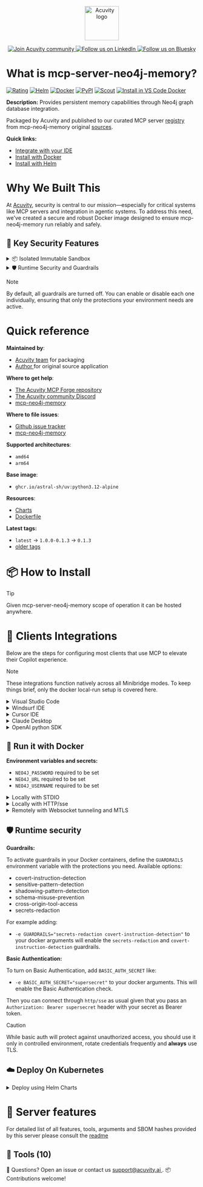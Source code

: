 <p align="center">
  <a href="https://acuvity.ai">
    <picture>
      <img src="https://mma.prnewswire.com/media/2544052/Acuvity__Logo.jpg" height="90" alt="Acuvity logo"/>
    </picture>
  </a>
</p>
<p align="center">
  <a href="https://discord.gg/BkU7fBkrNk">
    <img src="https://img.shields.io/badge/Acuvity-Join-7289DA?logo=discord&logoColor=fff" alt="Join Acuvity community" />
  </a>
<a href="https://www.linkedin.com/company/acuvity/">
    <img src="https://img.shields.io/badge/LinkedIn-Follow-7289DA" alt="Follow us on LinkedIn" />
  </a>
<a href="https://bsky.app/profile/acuvity.bsky.social">
    <img src="https://img.shields.io/badge/Bluesky-Follow-7289DA"?logo=bluesky&logoColor=fff" alt="Follow us on Bluesky" />
  </a>
</p>


# What is mcp-server-neo4j-memory?

[![Rating](https://img.shields.io/badge/B-3775A9?label=Rating)](https://docs.anthropic.com/en/docs/build-with-claude/tool-use/implement-tool-use#best-practices-for-tool-definitions)
[![Helm](https://img.shields.io/badge/1.0.0-3775A9?logo=helm&label=Charts&logoColor=fff)](https://hub.docker.com/r/acuvity/mcp-server-neo4j-memory/tags/)
[![Docker](https://img.shields.io/docker/image-size/acuvity/mcp-server-neo4j-memory/0.1.3?logo=docker&logoColor=fff&label=0.1.3)](https://hub.docker.com/r/acuvity/mcp-server-neo4j-memory)
[![PyPI](https://img.shields.io/badge/0.1.3-3775A9?logo=pypi&logoColor=fff&label=mcp-neo4j-memory)](https://github.com/neo4j-contrib/mcp-neo4j)
[![Scout](https://img.shields.io/badge/Active-3775A9?logo=docker&logoColor=fff&label=Scout)](https://hub.docker.com/r/acuvity/mcp-server-fetch/)
[![Install in VS Code Docker](https://img.shields.io/badge/VS_Code-One_click_install-0078d7?logo=githubcopilot)](https://insiders.vscode.dev/redirect/mcp/install?name=mcp-server-neo4j-memory&config=%7B%22args%22%3A%5B%22run%22%2C%22-i%22%2C%22--rm%22%2C%22--read-only%22%2C%22-e%22%2C%22NEO4J_PASSWORD%22%2C%22-e%22%2C%22NEO4J_URL%22%2C%22-e%22%2C%22NEO4J_USERNAME%22%2C%22docker.io%2Facuvity%2Fmcp-server-neo4j-memory%3A0.1.3%22%5D%2C%22command%22%3A%22docker%22%7D)

**Description:** Provides persistent memory capabilities through Neo4j graph database integration.

Packaged by Acuvity and published to our curated MCP server [registry](https://mcp.acuvity.ai) from mcp-neo4j-memory original [sources](https://github.com/neo4j-contrib/mcp-neo4j).

**Quick links:**

- [Integrate with your IDE](https://github.com/acuvity/mcp-servers-registry/blob/main/mcp-server-neo4j-memory/docker/README.md#-clients-integrations)
- [Install with Docker](https://github.com/acuvity/mcp-servers-registry/tree/main/mcp-server-neo4j-memory/docker/README.md#-run-it-with-docker)
- [Install with Helm](https://github.com/acuvity/mcp-servers-registry/tree/main/mcp-server-neo4j-memory/charts/mcp-server-neo4j-memory/README.md#how-to-install)

# Why We Built This

At [Acuvity](https://acuvity.ai), security is central to our mission—especially for critical systems like MCP servers and integration in agentic systems.
To address this need, we've created a secure and robust Docker image designed to ensure mcp-neo4j-memory run reliably and safely.

## 🔐 Key Security Features

<details>
<summary>📦 Isolated Immutable Sandbox </summary>

- **Isolated Execution**: All tools run within secure, containerized sandboxes to enforce process isolation and prevent lateral movement.
- **Non-root by Default**: Enforces least-privilege principles, minimizing the impact of potential security breaches.
- **Read-only Filesystem**: Ensures runtime immutability, preventing unauthorized modification.
- **Version Pinning**: Guarantees consistency and reproducibility across deployments by locking tool and dependency versions.
- **CVE Scanning**: Continuously scans images for known vulnerabilities using [Docker Scout](https://docs.docker.com/scout/) to support proactive mitigation.
- **SBOM & Provenance**: Delivers full supply chain transparency by embedding metadata and traceable build information."
</details>

<details>
<summary>🛡️ Runtime Security and Guardrails</summary>

**Minibridge Integration**: [Minibridge](https://github.com/acuvity/minibridge) establishes secure Agent-to-MCP connectivity, supports Rego/HTTP-based policy enforcement 🕵️, and simplifies orchestration.

The [ARC](https://github.com/acuvity/mcp-servers-registry/tree/main) container includes a [built-in Rego policy](https://github.com/acuvity/mcp-servers-registry/tree/main/mcp-server-neo4j-memory/docker/policy.rego) that enables a set of runtime "guardrails"" to help enforce security, privacy, and correct usage of your services. Below is an overview of each guardrail provided.

### 🔒 Resource Integrity

**Mitigates MCP Rug Pull Attacks**

* **Goal:** Protect users from malicious tool description changes after initial approval, preventing post-installation manipulation or deception.
* **Mechanism:** Locks tool descriptions upon client approval and verifies their integrity before execution. Any modification to the description triggers a security violation, blocking unauthorized changes from server-side updates.

### 🛡️ Gardrails

### Covert Instruction Detection

Monitors incoming requests for hidden or obfuscated directives that could alter policy behavior.

* **Goal:** Stop attackers from slipping unnoticed commands or payloads into otherwise harmless data.
* **Mechanism:** Applies a library of regex patterns and binary‐encoding checks to the full request body. If any pattern matches a known covert channel (e.g., steganographic markers, hidden HTML tags, escape-sequence tricks), the request is rejected.

### Sensitive Pattern Detection

Block user-defined sensitive data patterns (credential paths, filesystem references).

* **Goal:** Block accidental or malicious inclusion of sensitive information that violates data-handling rules.
* **Mechanism:** Runs a curated set of regexes against all payloads and tool descriptions—matching patterns such as `.env` files, RSA key paths, directory traversal sequences.

### Shadowing Pattern Detection

Detects and blocks "shadowing" attacks, where a malicious MCP server sneaks hidden directives into its own tool descriptions to hijack or override the behavior of other, trusted tools.

* **Goal:** Stop a rogue server from poisoning the agent’s logic by embedding instructions that alter how a different server’s tools operate (e.g., forcing all emails to go to an attacker’s address even when the user calls a separate `send_email` tool).
* **Mechanism:** During policy load, each tool description is scanned for cross‐tool override patterns—such as `<IMPORTANT>` sections referencing other tool names, hidden side‐effects, or directives that apply to a different server’s API. Any description that attempts to shadow or extend instructions for a tool outside its own namespace triggers a policy violation and is rejected.

### Schema Misuse Prevention

Enforces strict adherence to MCP input schemas.

* **Goal:** Prevent malformed or unexpected fields from bypassing validations, causing runtime errors, or enabling injections.
* **Mechanism:** Compares each incoming JSON object against the declared schema (required properties, allowed keys, types). Any extra, missing, or mistyped field triggers an immediate policy violation.

### Cross-Origin Tool Access

Controls whether tools may invoke tools or services from external origins.

* **Goal:** Prevent untrusted or out-of-scope services from being called.
* **Mechanism:** Examines tool invocation requests and outgoing calls, verifying each target against an allowlist of approved domains or service names. Calls to any non-approved origin are blocked.

### Secrets Redaction

Automatically masks sensitive values so they never appear in logs or responses.

* **Goal:** Ensure that API keys, tokens, passwords, and other credentials cannot leak in plaintext.
* **Mechanism:** Scans every text output for known secret formats (e.g., AWS keys, GitHub PATs, JWTs). Matches are replaced with `[REDACTED]` before the response is sent or recorded.

## Basic Authentication via Shared Secret

Provides a lightweight auth layer using a single shared token.

* **Mechanism:** Expects clients to send an `Authorization` header with the predefined secret.
* **Use Case:** Quickly lock down your endpoint in development or simple internal deployments—no complex OAuth/OIDC setup required.

These controls ensure robust runtime integrity, prevent unauthorized behavior, and provide a foundation for secure-by-design system operations.


To review the full policy, see it [here](https://github.com/acuvity/mcp-servers-registry/tree/main/mcp-server-neo4j-memory/docker/policy.rego). Alternatively, you can override the default policy or supply your own policy file to use (see [here](https://github.com/acuvity/mcp-servers-registry/tree/main/mcp-server-neo4j-memory/docker/entrypoint.sh) for Docker, [here](https://github.com/acuvity/mcp-servers-registry/tree/main/mcp-server-neo4j-memory/charts/mcp-server-neo4j-memory#minibridge) for Helm charts).

</details>

> [!NOTE]
> By default, all guardrails are turned off. You can enable or disable each one individually, ensuring that only the protections your environment needs are active.


# Quick reference

**Maintained by**:
  - [Acuvity team](mailto:support@acuvity.ai) for packaging
  - [ Author ](https://github.com/neo4j-contrib/mcp-neo4j) for original source application

**Where to get help**:
  - [The Acuvity MCP Forge repository](https://github.com/acuvity/mcp-servers-registry)
  - [The Acuvity community Discord](https://discord.gg/BkU7fBkrNk)
  - [ mcp-neo4j-memory ](https://github.com/neo4j-contrib/mcp-neo4j)

**Where to file issues**:
  - [Github issue tracker](https://github.com/acuvity/mcp-servers-registry/issues)
  - [ mcp-neo4j-memory ](https://github.com/neo4j-contrib/mcp-neo4j)

**Supported architectures**:
  - `amd64`
  - `arm64`

**Base image**:
  - `ghcr.io/astral-sh/uv:python3.12-alpine`

**Resources**:
  - [Charts](https://github.com/acuvity/mcp-servers-registry/tree/main/mcp-server-neo4j-memory/charts/mcp-server-neo4j-memory)
  - [Dockerfile](https://github.com/acuvity/mcp-servers-registry/tree/main/mcp-server-neo4j-memory/docker/Dockerfile)

**Latest tags:**
  - `latest` -> `1.0.0-0.1.3` -> `0.1.3`
  - [older tags](https://hub.docker.com/r/acuvity/mcp-server-neo4j-memory/tags)

# 📦 How to Install


> [!TIP]
> Given mcp-server-neo4j-memory scope of operation it can be hosted anywhere.

# 🧰 Clients Integrations

Below are the steps for configuring most clients that use MCP to elevate their Copilot experience.

> [!NOTE]
> These integrations function natively across all Minibridge modes.
> To keep things brief, only the docker local-run setup is covered here.

<details>
<summary>Visual Studio Code</summary>

To get started immediately, you can use the "one-click" link below:

[![Install in VS Code Docker](https://img.shields.io/badge/VS_Code-One_click_install-0078d7?logo=githubcopilot)](https://insiders.vscode.dev/redirect/mcp/install?name=mcp-server-neo4j-memory&config=%7B%22args%22%3A%5B%22run%22%2C%22-i%22%2C%22--rm%22%2C%22--read-only%22%2C%22-e%22%2C%22NEO4J_PASSWORD%22%2C%22-e%22%2C%22NEO4J_URL%22%2C%22-e%22%2C%22NEO4J_USERNAME%22%2C%22docker.io%2Facuvity%2Fmcp-server-neo4j-memory%3A0.1.3%22%5D%2C%22command%22%3A%22docker%22%7D)

## Global scope

Press `ctrl + shift + p` and type `Preferences: Open User Settings JSON` to add the following section:

```json
{
  "mcp": {
    "servers": {
      "acuvity-mcp-server-neo4j-memory": {
        "env": {
          "NEO4J_PASSWORD": "TO_BE_SET",
          "NEO4J_URL": "TO_BE_SET",
          "NEO4J_USERNAME": "TO_BE_SET"
        },
        "command": "docker",
        "args": [
          "run",
          "-i",
          "--rm",
          "--read-only",
          "-e",
          "NEO4J_PASSWORD",
          "-e",
          "NEO4J_URL",
          "-e",
          "NEO4J_USERNAME",
          "docker.io/acuvity/mcp-server-neo4j-memory:0.1.3"
        ]
      }
    }
  }
}
```

## Workspace scope

In your workspace create a file called `.vscode/mcp.json` and add the following section:

```json
{
  "servers": {
    "acuvity-mcp-server-neo4j-memory": {
      "env": {
        "NEO4J_PASSWORD": "TO_BE_SET",
        "NEO4J_URL": "TO_BE_SET",
        "NEO4J_USERNAME": "TO_BE_SET"
      },
      "command": "docker",
      "args": [
        "run",
        "-i",
        "--rm",
        "--read-only",
        "-e",
        "NEO4J_PASSWORD",
        "-e",
        "NEO4J_URL",
        "-e",
        "NEO4J_USERNAME",
        "docker.io/acuvity/mcp-server-neo4j-memory:0.1.3"
      ]
    }
  }
}
```

> To pass secrets you should use the `promptString` input type described in the [Visual Studio Code documentation](https://code.visualstudio.com/docs/copilot/chat/mcp-servers).

</details>

<details>
<summary>Windsurf IDE</summary>

In `~/.codeium/windsurf/mcp_config.json` add the following section:

```json
{
  "mcpServers": {
    "acuvity-mcp-server-neo4j-memory": {
      "env": {
        "NEO4J_PASSWORD": "TO_BE_SET",
        "NEO4J_URL": "TO_BE_SET",
        "NEO4J_USERNAME": "TO_BE_SET"
      },
      "command": "docker",
      "args": [
        "run",
        "-i",
        "--rm",
        "--read-only",
        "-e",
        "NEO4J_PASSWORD",
        "-e",
        "NEO4J_URL",
        "-e",
        "NEO4J_USERNAME",
        "docker.io/acuvity/mcp-server-neo4j-memory:0.1.3"
      ]
    }
  }
}
```

See [Windsurf documentation](https://docs.windsurf.com/windsurf/mcp) for more info.

</details>

<details>
<summary>Cursor IDE</summary>

Add the following JSON block to your mcp configuration file:
- `~/.cursor/mcp.json` for global scope
- `.cursor/mcp.json` for project scope

```json
{
  "mcpServers": {
    "acuvity-mcp-server-neo4j-memory": {
      "env": {
        "NEO4J_PASSWORD": "TO_BE_SET",
        "NEO4J_URL": "TO_BE_SET",
        "NEO4J_USERNAME": "TO_BE_SET"
      },
      "command": "docker",
      "args": [
        "run",
        "-i",
        "--rm",
        "--read-only",
        "-e",
        "NEO4J_PASSWORD",
        "-e",
        "NEO4J_URL",
        "-e",
        "NEO4J_USERNAME",
        "docker.io/acuvity/mcp-server-neo4j-memory:0.1.3"
      ]
    }
  }
}
```

See [cursor documentation](https://docs.cursor.com/context/model-context-protocol) for more information.

</details>
<details>

<summary>Claude Desktop</summary>

In the `claude_desktop_config.json` configuration file add the following section:

```json
{
  "mcpServers": {
    "acuvity-mcp-server-neo4j-memory": {
      "env": {
        "NEO4J_PASSWORD": "TO_BE_SET",
        "NEO4J_URL": "TO_BE_SET",
        "NEO4J_USERNAME": "TO_BE_SET"
      },
      "command": "docker",
      "args": [
        "run",
        "-i",
        "--rm",
        "--read-only",
        "-e",
        "NEO4J_PASSWORD",
        "-e",
        "NEO4J_URL",
        "-e",
        "NEO4J_USERNAME",
        "docker.io/acuvity/mcp-server-neo4j-memory:0.1.3"
      ]
    }
  }
}
```

See [Anthropic documentation](https://docs.anthropic.com/en/docs/agents-and-tools/mcp) for more information.
</details>

<details>
<summary>OpenAI python SDK</summary>

## Running locally

```python
async with MCPServerStdio(
    params={
        "env": {"NEO4J_PASSWORD":"TO_BE_SET","NEO4J_URL":"TO_BE_SET","NEO4J_USERNAME":"TO_BE_SET"},
        "command": "docker",
        "args": ["run","-i","--rm","--read-only","-e","NEO4J_PASSWORD","-e","NEO4J_URL","-e","NEO4J_USERNAME","docker.io/acuvity/mcp-server-neo4j-memory:0.1.3"]
    }
) as server:
    tools = await server.list_tools()
```

## Running remotely

```python
async with MCPServerSse(
    params={
        "url": "http://<ip>:<port>/sse",
    }
) as server:
    tools = await server.list_tools()
```

See [OpenAI Agents SDK docs](https://openai.github.io/openai-agents-python/mcp/) for more info.

</details>

## 🐳 Run it with Docker

**Environment variables and secrets:**
  - `NEO4J_PASSWORD` required to be set
  - `NEO4J_URL` required to be set
  - `NEO4J_USERNAME` required to be set


<details>
<summary>Locally with STDIO</summary>

In your client configuration set:

- command: `docker`
- arguments: `run -i --rm --read-only -e NEO4J_PASSWORD -e NEO4J_URL -e NEO4J_USERNAME docker.io/acuvity/mcp-server-neo4j-memory:0.1.3`

</details>

<details>
<summary>Locally with HTTP/sse</summary>

Simply run as:

```console
docker run -it -p 8000:8000 --rm --read-only -e NEO4J_PASSWORD -e NEO4J_URL -e NEO4J_USERNAME docker.io/acuvity/mcp-server-neo4j-memory:0.1.3
```

Then on your application/client, you can configure to use it like:

```json
{
  "mcpServers": {
    "acuvity-mcp-server-neo4j-memory": {
      "url": "http://localhost:8000/sse"
    }
  }
}
```

You might have to use different ports for different tools.

</details>

<details>
<summary>Remotely with Websocket tunneling and MTLS </summary>

> This section assume you are familiar with TLS and certificates and will require:
> - a server certificate with proper DNS/IP field matching your tool deployment.
> - a client-ca used to sign client certificates

1. Start the server in `backend` mode
 - add an environment variable like `-e MINIBRIDGE_MODE=backend`
 - add the TLS certificates (recommended) through a volume let's say `/certs` ex (`-v $PWD/certs:/certs`)
 - instruct minibridge to use those certs with
   - `-e MINIBRIDGE_TLS_SERVER_CERT=/certs/server-cert.pem`
   - `-e MINIBRIDGE_TLS_SERVER_KEY=/certs/server-key.pem`
   - `-e MINIBRIDGE_TLS_SERVER_KEY_PASS=optional`
   - `-e MINIBRIDGE_TLS_SERVER_CLIENT_CA=/certs/client-ca.pem`

2. Start `minibridge` locally in frontend mode:
  - Get [minibridge](https://github.com/acuvity/minibridge) binary for your OS.

In your client configuration, Minibridge works like any other STDIO command.

Example for Claude Desktop:

```json
{
  "mcpServers": {
    "acuvity-mcp-server-neo4j-memory": {
      "command": "minibridge",
      "args": ["frontend", "--backend", "wss://<remote-url>:8000/ws", "--tls-client-backend-ca", "/path/to/ca/that/signed/the/server-cert.pem/ca.pem", "--tls-client-cert", "/path/to/client-cert.pem", "--tls-client-key", "/path/to/client-key.pem"]
    }
  }
}
```

That's it.

Minibridge offers a host of additional features. For step-by-step guidance, please visit the wiki. And if anything’s unclear, don’t hesitate to reach out!

</details>

## 🛡️ Runtime security

**Guardrails:**

To activate guardrails in your Docker containers, define the `GUARDRAILS` environment variable with the protections you need. Available options:
- covert-instruction-detection
- sensitive-pattern-detection
- shadowing-pattern-detection
- schema-misuse-prevention
- cross-origin-tool-access
- secrets-redaction

For example adding:
- `-e GUARDRAILS="secrets-redaction covert-instruction-detection"`
to your docker arguments will enable the `secrets-redaction` and `covert-instruction-detection` guardrails.

**Basic Authentication:**

To turn on Basic Authentication, add `BASIC_AUTH_SECRET` like:
- `-e BASIC_AUTH_SECRET="supersecret"`
to your docker arguments. This will enable the Basic Authentication check.

Then you can connect through `http/sse` as usual given that you pass an `Authorization: Bearer supersecret` header with your secret as Bearer token.

> [!CAUTION]
> While basic auth will protect against unauthorized access, you should use it only in controlled environment,
> rotate credentials frequently and **always** use TLS.

## ☁️ Deploy On Kubernetes

<details>
<summary>Deploy using Helm Charts</summary>

### Chart settings requirements

This chart requires some mandatory information to be installed.

**Mandatory Secrets**:
  - `NEO4J_PASSWORD` secret to be set as secrets.NEO4J_PASSWORD either by `.value` or from existing with `.valueFrom`

**Mandatory Environment variables**:
  - `NEO4J_URL` environment variable to be set by env.NEO4J_URL
  - `NEO4J_USERNAME` environment variable to be set by env.NEO4J_USERNAME

### How to install

You can inspect the chart `README`:

```console
helm show readme oci://docker.io/acuvity/mcp-server-neo4j-memory --version 1.0.0
````

You can inspect the values that you can configure:

```console
helm show values oci://docker.io/acuvity/mcp-server-neo4j-memory --version 1.0.0
````

Install with helm

```console
helm install mcp-server-neo4j-memory oci://docker.io/acuvity/mcp-server-neo4j-memory --version 1.0.0
```

From there your MCP server mcp-server-neo4j-memory will be reachable by default through `http/sse` from inside the cluster using the Kubernetes Service `mcp-server-neo4j-memory` on port `8000` by default. You can change that by looking at the `service` section of the `values.yaml` file.

### How to Monitor

The deployment will create a Kubernetes service with a `healthPort`, that is used for liveness probes and readiness probes. This health port can also be used by the monitoring stack of your choice and exposes metrics under the `/metrics` path.

See full charts [Readme](https://github.com/acuvity/mcp-servers-registry/tree/main/mcp-server-neo4j-memory/charts/mcp-server-neo4j-memory/README.md) for more details about settings and runtime security including guardrails activation.

</details>

# 🧠 Server features

For detailed list of all features, tools, arguments and SBOM hashes provided by this server please consult the [readme](https://github.com/acuvity/mcp-servers-registry/tree/main/mcp-server-neo4j-memory)

## 🧰 Tools (10)


💬 Questions? Open an issue or contact us [ support@acuvity.ai ](mailto:support@acuvity.ai).
📦 Contributions welcome!
